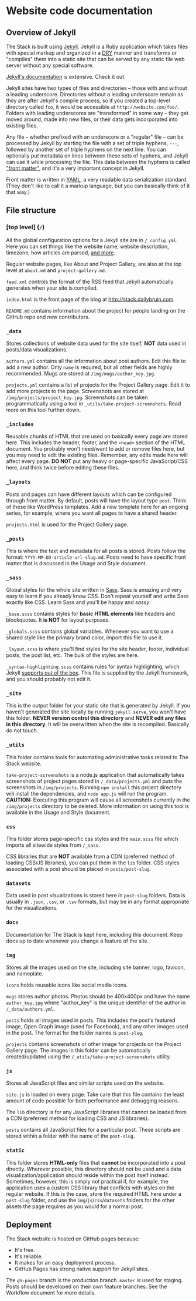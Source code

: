 ---
---

# Website code documentation

## Overview of Jekyll

The Stack is built using [Jekyll](http://jekyllrb.com/). Jekyll is a Ruby
application which takes files with special markup and organized in a
[DRY](https://en.wikipedia.org/wiki/Don%27t_repeat_yourself) manner and
transforms or "compiles" them into a static site that can be served by any
static file web server without any special software.

[Jekyll's documentation](http://jekyllrb.com/docs/home/) is extensive. Check
it out.

Jekyll sites have two types of files and directories – those with and without
a leading underscore. Directories without a leading underscore remain as they
are after Jekyll's compile process, so if you created a top-level directory
called  `foo`, it would be accessible at `http://website.com/foo/`. Folders
with leading underscores are "transformed" in some way – they get moved around,
made into new files, or their data gets incorporated into existing files.

Any file – whether prefixed with an underscore or a "regular"
file – can be processed by Jekyll by starting the file with a set of
triple hyphens, `---`, followed by another set of triple hyphens on the next
line. You can optionally put metadata on lines between these sets of hyphens,
and Jekyll can use it while processing the file. This data between the
hyphens is called ["front matter"](http://jekyllrb.com/docs/frontmatter/),
and it's a very important concept in Jekyll.

Front matter is written in [YAML](http://www.yaml.org/refcard.html), a very
readable data serialization standard. (They don't like to call it a markup
language, but you can basically think of it that way.)

## File structure

### [top level] (`/`)

All the global configuration options for a Jekyll site are in `/_config.yml`.
Here you can set things like the website name, website description,
timezone, how articles are parsed,
[and more](https://jekyllrb.com/docs/configuration/).

Regular website pages, like About and Project Gallery, are also at the top
level at `about.md` and `project-gallery.md`.

`feed.xml` controls the format of the RSS feed that Jekyll automatically
generates when your site is compiled.

`index.html` is the front page of the blog at http://stack.dailybruin.com.

`README.md` contains information about the project for people landing on
the GitHub repo and new contributors.

### `_data`

Stores collections of website data used for the site itself, **NOT** data used
in posts/data visualizations.

`authors.yml` contains all the information about post authors. Edit this file
to add a new author. Only `name` is required, but all other fields are
highly recommended. Mugs are stored at `/img/mugs/author_key.jpg`.

`projects.yml` contains a list of projects for the Project Gallery page. Edit
it to add more projects to the page. Screenshots are stored at
`/img/projects/project_key.jpg`. Screenshots can be taken programmatically
using a tool in `_utils/take-project-screenshots`. Read more on this tool
further down.

### `_includes`

Reusable chunks of HTML that are used on basically every page are stored here.
This includes the header, footer, and the `<head>` section of the HTML document.
You probably won't need/want to add or remove files here, but you may need to
edit the existing files. Remember, any edits made here will affect every page.
**DO NOT** put any heavy or page-specific JavaScript/CSS here, and think
twice before editing these files.

### `_layouts`

Posts and pages can have different layouts which can be configured through
front matter. By default, posts will have the layout type `post`. Think of
these like WordPress templates. Add a new template here for an ongoing series,
for example, where you want all pages to have a shared header.

`projects.html` is used for the Project Gallery page.

### `_posts`

This is where the text and metadata for all posts is stored. Posts follow
the format: `YYYY-MM-DD-article-url-slug.md`. Posts need to have specific
front matter that is discussed in the Usage and Style document.

### `_sass`

Global styles for the whole site written in [Sass](http://sass-lang.com/).
Sass is amazing and very easy to learn if you already know CSS. Don't
repeat yourself and write Sass exactly like CSS. Learn Sass and you'll be
happy and *sassy*.

`_base.scss` contains styles for **basic HTML elements** like headers and
blockquotes. It **is NOT** for layout purposes.

`_globals.scss` contains global variables. Whenever you want to use a shared
style like the primary brand color, import this file to use it.

`_layout.scss` is where you'll find styles for the site header, footer,
individual posts, the post list, etc. The bulk of the styles are here.

`_syntax-highlighting.scss` contains rules for syntax highlighting, which
Jekyll
[supports out of the box](https://jekyllrb.com/docs/templates/#code-snippet-highlighting).
This file is supplied by the Jekyll framework, and you should probably not
edit it.

### `_site`

This is the output folder for your static site that is generated by Jekyll.
If you haven't generated the site locally by running `jekyll serve`, you won't
have this folder. **NEVER version control this directory** and **NEVER edit
any files in this directory**. It will be overwritten when the site is
recompiled. Basically do not touch.

### `_utils`

This folder contains tools for automating administrative tasks related to
The Stack website.

`take-project-screenshots` is a node.js application that automatically
takes screenshots of project pages stored in `/_data/projects.yml` and puts
the screenshots in `/img/projects`. Running `npm install` this project
directory will install the dependencies, and `node app.js` will run the program.
**CAUTION:** Executing this program will cause all screenshots currently in the
`/img/projects` directory to be deleted. More information on using this tool
is available in the Usage and Style document.

### `css`

This folder stores page-specific css styles and the `main.scss` file which
imports all sitewide styles from `/_sass`.

CSS libraries that are **NOT**
available from a CDN (preferred method of loading CSS/JS libraries), you
can put them in the `lib` folder. CSS styles associated with a post should
be placed in `posts/post-slug`.

### `datasets`

Data used in post visualizations is stored here in `post-slug` folders. Data
is usually in `.json`, `.csv`, or `.tsv` formats, but may be in any format
appropriate for the visualizations.

### `docs`

Documentation for The Stack is kept here, including this document. Keep docs
up to date whenever you change a feature of the site.

### `img`

Stores all the images used on the site, including site banner, logo, favicon,
and nameplate.

`icons` holds reusable icons like social media icons.

`mugs` stores author photos. Photos should be 400x400px and have the name
`author_key.jpg` where "author_key" is the unique identifier of the author in
`/_data/authors.yml`.

`posts` holds all images used in posts. This includes the post's featured
image, Open Graph image (used for Facebook), and any other images used in the
post. The format for the folder names is `post-slug`.

`projects` contains screenshots or other image for projects on the Project
Gallery page. The images in this folder can be automatically created/updated
using the `/_utils/take-project-screenshots` utility.

### `js`

Stores all JavaScript files and similar scripts used on the website.

`site.js` is loaded on every page. Take care that this file contains the least
amount of code possible for both performance and debugging reasons.

The `lib` directory is for any JavaScript libraries that cannot be loaded from
a CDN (preferred method for loading CSS and JS libraries).

`posts` contains all JavaScript files for a particular post. These scripts
are stored within a folder with the name of the `post-slug`.

### `static`

This folder stores **HTML-only** files that **cannot** be incorporated into
a post directly. Wherever possible, this directory should not be used and a
data visualization/application should reside within the post itself instead.
Sometimes, however, this is simply not practical if, for example, the
application uses a custom CSS library that conflicts with styles on the
regular website. If this is the case, store the required HTML here under a
`post-slug` folder, and use the `img`/`js`/`css`/`datasets` folders for
the other assets the page requires as you would for a normal post.

## Deployment

The Stack website is hosted on GitHub pages because:

- It's free.
- It's reliable.
- It makes for an easy deployment process.
- GitHub Pages has strong native support for Jekyll sites.

The `gh-pages` branch is the production branch. `master` is used for staging.
Posts should be developed on their own feature branches. See the Workflow
document for more details.
